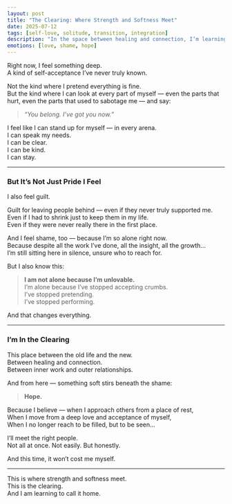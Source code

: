 ```yaml
---
layout: post
title: "The Clearing: Where Strength and Softness Meet"
date: 2025-07-12
tags: [self-love, solitude, transition, integration]
description: "In the space between healing and connection, I’m learning to live with strength, softness, and hope — all at once."
emotions: [love, shame, hope]
---
```


Right now, I feel something deep.  
A kind of self-acceptance I’ve never truly known.

Not the kind where I pretend everything is fine.  
But the kind where I can look at every part of myself — even the parts that hurt, even the parts that used to sabotage me — and say:  
> *“You belong. I’ve got you now.”*

I feel like I can stand up for myself — in every arena.  
I can speak my needs.  
I can be clear.  
I can be kind.  
I can stay.

---

### But It’s Not Just Pride I Feel

I also feel guilt.

Guilt for leaving people behind — even if they never truly supported me.  
Even if I had to shrink just to keep them in my life.  
Even if they were never really there in the first place.

And I feel shame, too — because I’m so alone right now.  
Because despite all the work I’ve done, all the insight, all the growth…  
I’m still sitting here in silence, unsure who to reach for.

But I also know this:

> **I am not alone because I’m unlovable.**  
> I’m alone because I’ve stopped accepting crumbs.  
> I’ve stopped pretending.  
> I’ve stopped performing.

And that changes everything.

---

### I’m In the Clearing

This place between the old life and the new.  
Between healing and connection.  
Between inner work and outer relationships.

And from here — something soft stirs beneath the shame:

> **Hope.**

Because I believe — when I approach others from a place of rest,  
When I move from a deep love and acceptance of myself,  
When I no longer reach to be filled, but to be seen...

I’ll meet the right people.  
Not all at once. Not easily. But honestly.

And this time, it won’t cost me myself.

---

This is where strength and softness meet.  
This is the clearing.  
And I am learning to call it home.
